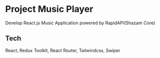 # Project Music Player

Develop React.js Music Application powered by RapidAPI(Shazam Core)

## Tech

React, Redux Toolkit, React Router, Tailwindcss, Swiper